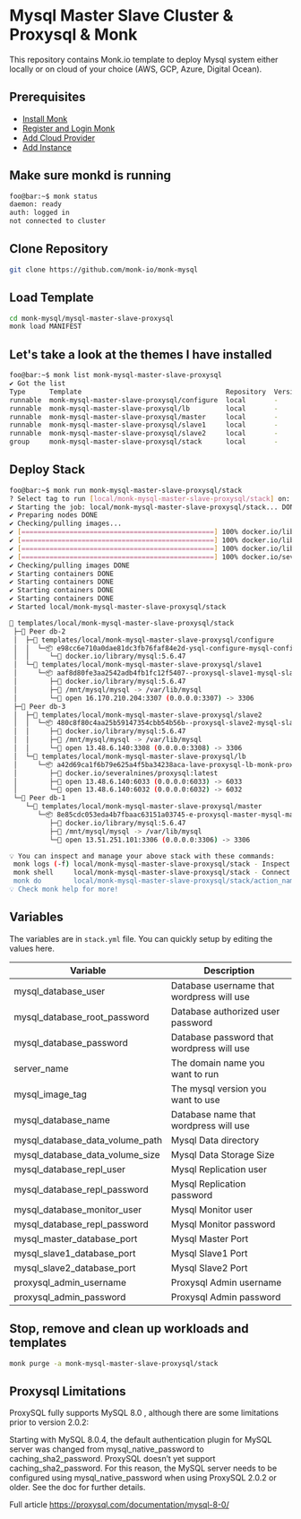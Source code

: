 # Mysql Master Slave Cluster & Proxysql & Monk

This repository contains Monk.io template to deploy Mysql system either locally or on cloud of your choice (AWS, GCP, Azure, Digital Ocean).

## Prerequisites

- [Install Monk](https://docs.monk.io/docs/get-monk)
- [Register and Login Monk](https://docs.monk.io/docs/acc-and-auth)
- [Add Cloud Provider](https://docs.monk.io/docs/cloud-provider)
- [Add Instance](https://docs.monk.io/docs/multi-cloud)

## Make sure monkd is running

```bash
foo@bar:~$ monk status
daemon: ready
auth: logged in
not connected to cluster
```

## Clone Repository

```bash
git clone https://github.com/monk-io/monk-mysql
```

## Load Template

```bash
cd monk-mysql/mysql-master-slave-proxysql
monk load MANIFEST
```

## Let's take a look at the themes I have installed

```bash
foo@bar:~$ monk list monk-mysql-master-slave-proxysql                                                                           ✔  04:03:43 
✔ Got the list
Type      Template                                    Repository  Version  Tags
runnable  monk-mysql-master-slave-proxysql/configure  local       -        -
runnable  monk-mysql-master-slave-proxysql/lb         local       -        -
runnable  monk-mysql-master-slave-proxysql/master     local       -        -
runnable  monk-mysql-master-slave-proxysql/slave1     local       -        -
runnable  monk-mysql-master-slave-proxysql/slave2     local       -        -
group     monk-mysql-master-slave-proxysql/stack      local       -        -

```

## Deploy Stack

```bash
foo@bar:~$ monk run monk-mysql-master-slave-proxysql/stack                                                              ✔  13s   04:01:22 
? Select tag to run [local/monk-mysql-master-slave-proxysql/stack] on: mysql
✔ Starting the job: local/monk-mysql-master-slave-proxysql/stack... DONE
✔ Preparing nodes DONE
✔ Checking/pulling images...
✔ [================================================] 100% docker.io/library/mysql:5.6.47 db-2
✔ [================================================] 100% docker.io/library/mysql:5.6.47 db-1
✔ [================================================] 100% docker.io/library/mysql:5.6.47 db-3
✔ [================================================] 100% docker.io/severalnines/proxysql:latest db-3
✔ Checking/pulling images DONE
✔ Starting containers DONE
✔ Starting containers DONE
✔ Starting containers DONE
✔ Starting containers DONE
✔ Started local/monk-mysql-master-slave-proxysql/stack

🔩 templates/local/monk-mysql-master-slave-proxysql/stack
 ├─🧊 Peer db-2
 │  ├─🔩 templates/local/monk-mysql-master-slave-proxysql/configure
 │  │  └─📦 e98cc6e710a0dae81dc3fb76faf84e2d-ysql-configure-mysql-configure
 │  │     └─🧩 docker.io/library/mysql:5.6.47
 │  └─🔩 templates/local/monk-mysql-master-slave-proxysql/slave1
 │     └─📦 aaf8d80fe3aa2542adb4fb1fc12f5407--proxysql-slave1-mysql-slave-1
 │        ├─🧩 docker.io/library/mysql:5.6.47
 │        ├─💾 /mnt/mysql/mysql -> /var/lib/mysql
 │        └─🔌 open 16.170.210.204:3307 (0.0.0.0:3307) -> 3306
 ├─🧊 Peer db-3
 │  ├─🔩 templates/local/monk-mysql-master-slave-proxysql/slave2
 │  │  └─📦 480c8f80c4aa25b59147354cbb54b56b--proxysql-slave2-mysql-slave-2
 │  │     ├─🧩 docker.io/library/mysql:5.6.47
 │  │     ├─💾 /mnt/mysql/mysql -> /var/lib/mysql
 │  │     └─🔌 open 13.48.6.140:3308 (0.0.0.0:3308) -> 3306
 │  └─🔩 templates/local/monk-mysql-master-slave-proxysql/lb
 │     └─📦 a42d69ca1f6b79e625a4f5ba34238aca-lave-proxysql-lb-monk-proxysql
 │        ├─🧩 docker.io/severalnines/proxysql:latest
 │        ├─🔌 open 13.48.6.140:6033 (0.0.0.0:6033) -> 6033
 │        └─🔌 open 13.48.6.140:6032 (0.0.0.0:6032) -> 6032
 └─🧊 Peer db-1
    └─🔩 templates/local/monk-mysql-master-slave-proxysql/master
       └─📦 8e85cdc053eda4b7fbaac63151a03745-e-proxysql-master-mysql-master
          ├─🧩 docker.io/library/mysql:5.6.47
          ├─💾 /mnt/mysql/mysql -> /var/lib/mysql
          └─🔌 open 13.51.251.101:3306 (0.0.0.0:3306) -> 3306

💡 You can inspect and manage your above stack with these commands:
 monk logs (-f) local/monk-mysql-master-slave-proxysql/stack - Inspect logs
 monk shell     local/monk-mysql-master-slave-proxysql/stack - Connect to the container's shell
 monk do        local/monk-mysql-master-slave-proxysql/stack/action_name - Run defined action (if exists)
💡 Check monk help for more!
```

## Variables

The variables are in `stack.yml` file. You can quickly setup by editing the values here.

| Variable                          | Description                                |
|------------------------------     |------------------------------------------- |
| mysql_database_user               | Database username that wordpress will use  |
| mysql_database_root_password      | Database authorized user password          |
| mysql_database_password           | Database password that wordpress will use  |
| server_name                       | The domain name you want to run            |
| mysql_image_tag                   | The mysql version you want to use          |
| mysql_database_name               | Database name that wordpress will use      |
| mysql_database_data_volume_path   | Mysql Data directory                       |
| mysql_database_data_volume_size   | Mysql Data Storage Size                    |
| mysql_database_repl_user          | Mysql Replication user                     |
| mysql_database_repl_password      | Mysql Replication password                 |
| mysql_database_monitor_user       | Mysql Monitor user                         |
| mysql_database_repl_password      | Mysql Monitor password                     |
| mysql_master_database_port        | Mysql Master Port                          |
| mysql_slave1_database_port        | Mysql Slave1 Port                          |
| mysql_slave2_database_port        | Mysql Slave2 Port                          |
| proxysql_admin_username           | Proxysql Admin username                    |
| proxysql_admin_password           | Proxysql Admin password                    |

## Stop, remove and clean up workloads and templates

```bash
monk purge -a monk-mysql-master-slave-proxysql/stack
```

## Proxysql Limitations

ProxySQL fully supports MySQL 8.0 , although there are some limitations prior to version 2.0.2:

   Starting with MySQL 8.0.4, the default authentication plugin for MySQL server was changed from mysql_native_password to caching_sha2_password. ProxySQL doesn’t yet support caching_sha2_password.
   For this reason, the MySQL server needs to be configured using mysql_native_password when using ProxySQL 2.0.2 or older. See the doc for further details.
   
Full article
https://proxysql.com/documentation/mysql-8-0/